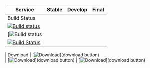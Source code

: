 | Service  | Stable         | Develop          | Final |
|----------|:---------------------------:|:----------------------------:|:----------------------------:|
| Build Status 
| [![Build status]()]() 
| [![Build status]() 
| [![Build Status]()]()

| Download 
| [![Download](https://i.imgur.com/odToka3.png)](download button)         
| [![Download](https://i.imgur.com/odToka3.png)](download button)
| [![Download](https://i.imgur.com/odToka3.png)](download button)
